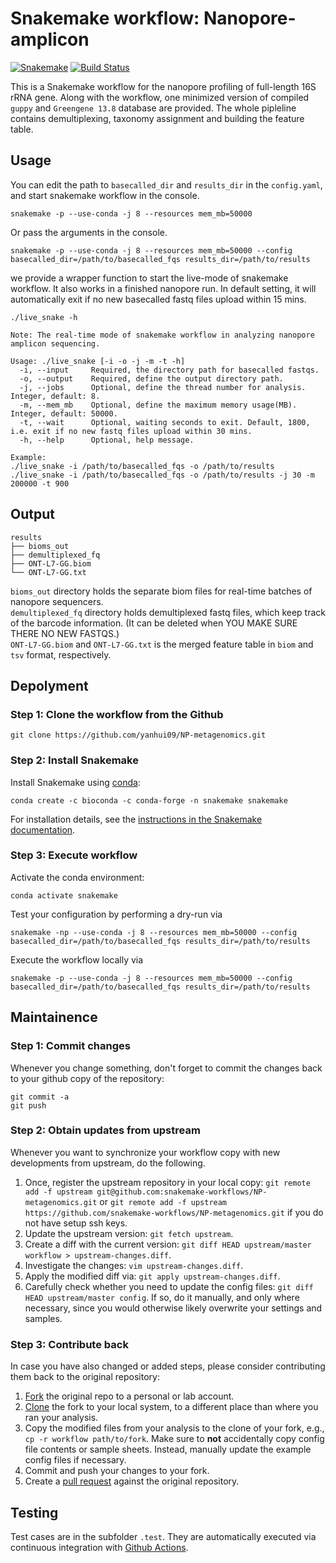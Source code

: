 # Snakemake workflow: Nanopore-amplicon

[![Snakemake](https://img.shields.io/badge/snakemake-≥5.31.1-brightgreen.svg)](https://snakemake.bitbucket.io)
[![Build Status](https://travis-ci.org/snakemake-workflows/NP-metagenomics.svg?branch=master)](https://travis-ci.org/snakemake-workflows/NP-metagenomics)

This is a Snakemake workflow for the nanopore profiling of full-length 16S rRNA gene. Along with the workflow, one minimized version of compiled `guppy` and `Greengene 13.8` database are provided. The whole pipleline contains demultiplexing, taxonomy assignment and building the feature table.

## Usage

You can edit the path to `basecalled_dir` and `results_dir` in the `config.yaml`, and start snakemake workflow in the console.

    snakemake -p --use-conda -j 8 --resources mem_mb=50000

Or pass the arguments in the console.

    snakemake -p --use-conda -j 8 --resources mem_mb=50000 --config basecalled_dir=/path/to/basecalled_fqs results_dir=/path/to/results

we provide a wrapper function to start the live-mode of snakemake workflow. It also works in a finished nanopore run. In default setting, it will automatically exit if no new basecalled fastq files upload within 15 mins.

    ./live_snake -h

```
Note: The real-time mode of snakemake workflow in analyzing nanopore amplicon sequencing.

Usage: ./live_snake [-i -o -j -m -t -h]
  -i, --input     Required, the directory path for basecalled fastqs.
  -o, --output    Required, define the output directory path.
  -j, --jobs      Optional, define the thread number for analysis. Integer, default: 8.
  -m, --mem_mb    Optional, define the maximum memory usage(MB). Integer, default: 50000.
  -t, --wait      Optional, waiting seconds to exit. Default, 1800, i.e. exit if no new fastq files upload within 30 mins.
  -h, --help      Optional, help message.

Example:
./live_snake -i /path/to/basecalled_fqs -o /path/to/results
./live_snake -i /path/to/basecalled_fqs -o /path/to/results -j 30 -m 200000 -t 900

```

## Output

```
results
├── bioms_out
├── demultiplexed_fq
├── ONT-L7-GG.biom
└── ONT-L7-GG.txt
```

`bioms_out` directory holds the separate biom files for real-time batches of nanopore sequencers.  
`demultiplexed_fq` directory holds demultiplexed fastq files, which keep track of the barcode information. (It can be deleted when YOU MAKE SURE THERE NO NEW FASTQS.)  
`ONT-L7-GG.biom` and `ONT-L7-GG.txt` is the merged feature table in `biom` and `tsv` format, respectively.   

## Depolyment

### Step 1: Clone the workflow from the Github

    git clone https://github.com/yanhui09/NP-metagenomics.git

### Step 2: Install Snakemake

Install Snakemake using [conda](https://conda.io/projects/conda/en/latest/user-guide/install/index.html):

    conda create -c bioconda -c conda-forge -n snakemake snakemake

For installation details, see the [instructions in the Snakemake documentation](https://snakemake.readthedocs.io/en/stable/getting_started/installation.html).

### Step 3: Execute workflow

Activate the conda environment:

    conda activate snakemake

Test your configuration by performing a dry-run via

    snakemake -np --use-conda -j 8 --resources mem_mb=50000 --config basecalled_dir=/path/to/basecalled_fqs results_dir=/path/to/results

Execute the workflow locally via

    snakemake -p --use-conda -j 8 --resources mem_mb=50000 --config basecalled_dir=/path/to/basecalled_fqs results_dir=/path/to/results


## Maintainence

### Step 1: Commit changes

Whenever you change something, don't forget to commit the changes back to your github copy of the repository:

    git commit -a
    git push

### Step 2: Obtain updates from upstream

Whenever you want to synchronize your workflow copy with new developments from upstream, do the following.

1. Once, register the upstream repository in your local copy: `git remote add -f upstream git@github.com:snakemake-workflows/NP-metagenomics.git` or `git remote add -f upstream https://github.com/snakemake-workflows/NP-metagenomics.git` if you do not have setup ssh keys.
2. Update the upstream version: `git fetch upstream`.
3. Create a diff with the current version: `git diff HEAD upstream/master workflow > upstream-changes.diff`.
4. Investigate the changes: `vim upstream-changes.diff`.
5. Apply the modified diff via: `git apply upstream-changes.diff`.
6. Carefully check whether you need to update the config files: `git diff HEAD upstream/master config`. If so, do it manually, and only where necessary, since you would otherwise likely overwrite your settings and samples.


### Step 3: Contribute back

In case you have also changed or added steps, please consider contributing them back to the original repository:

1. [Fork](https://help.github.com/en/articles/fork-a-repo) the original repo to a personal or lab account.
2. [Clone](https://help.github.com/en/articles/cloning-a-repository) the fork to your local system, to a different place than where you ran your analysis.
3. Copy the modified files from your analysis to the clone of your fork, e.g., `cp -r workflow path/to/fork`. Make sure to **not** accidentally copy config file contents or sample sheets. Instead, manually update the example config files if necessary.
4. Commit and push your changes to your fork.
5. Create a [pull request](https://help.github.com/en/articles/creating-a-pull-request) against the original repository.

## Testing

Test cases are in the subfolder `.test`. They are automatically executed via continuous integration with [Github Actions](https://github.com/features/actions).